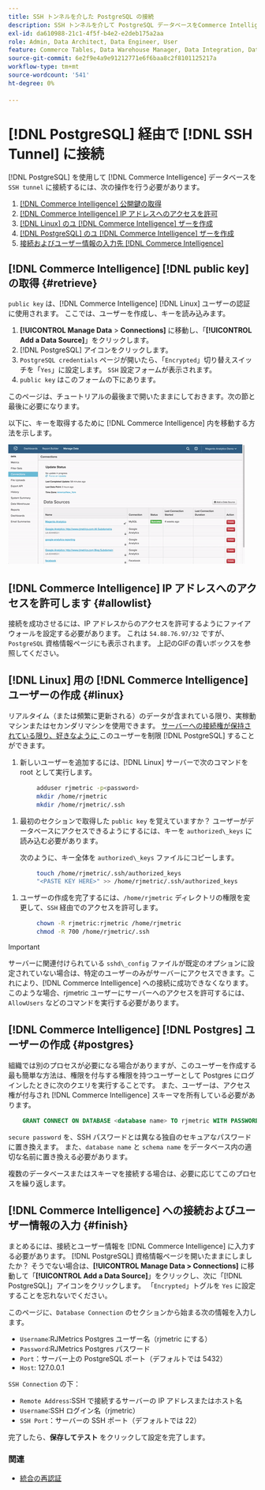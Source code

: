 ```yaml
---
title: SSH トンネルを介した PostgreSQL の接続
description: SSH トンネルを介して PostgreSQL データベースをCommerce Intelligenceに接続する方法を説明します。
exl-id: da610988-21c1-4f5f-b4e2-e2deb175a2aa
role: Admin, Data Architect, Data Engineer, User
feature: Commerce Tables, Data Warehouse Manager, Data Integration, Data Import/Export, SQL Report Builder
source-git-commit: 6e2f9e4a9e91212771e6f6baa8c2f8101125217a
workflow-type: tm+mt
source-wordcount: '541'
ht-degree: 0%

---
```


# [!DNL PostgreSQL] 経由で [!DNL SSH Tunnel] に接続

[!DNL PostgreSQL] を使用して [!DNL Commerce Intelligence] データベースを `SSH tunnel` に接続するには、次の操作を行う必要があります。

1. [ [!DNL Commerce Intelligence]  公開鍵の取得](#retrieve)
1. [ [!DNL Commerce Intelligence] IP アドレスへのアクセスを許可](#allowlist)
1. [ [!DNL Linux]  のユ  [!DNL Commerce Intelligence] ザーを作成](#linux)
1. [ [!DNL PostgreSQL]  のユ  [!DNL Commerce Intelligence] ザーを作成](#postgres)
1. [接続およびユーザー情報の入力先  [!DNL Commerce Intelligence]](#finish)

## [!DNL Commerce Intelligence] [!DNL public key] の取得 {#retrieve}

`public key` は、[!DNL Commerce Intelligence] [!DNL Linux] ユーザーの認証に使用されます。 ここでは、ユーザーを作成し、キーを読み込みます。

1. **[!UICONTROL Manage Data** > **Connections]** に移動し、「**[!UICONTROL Add a Data Source]**」をクリックします。
1. [!DNL PostgreSQL] アイコンをクリックします。
1. `PostgreSQL credentials` ページが開いたら、「`Encrypted`」切り替えスイッチを「`Yes`」に設定します。 `SSH` 設定フォームが表示されます。
1. `public key` はこのフォームの下にあります。

このページは、チュートリアルの最後まで開いたままにしておきます。次の節と最後に必要になります。

以下に、キーを取得するために [!DNL Commerce Intelligence] 内を移動する方法を示します。

![RJMetrics 公開鍵の取得 ](../../../assets/get-mbi-public-key.gif)

## [!DNL Commerce Intelligence] IP アドレスへのアクセスを許可します {#allowlist}

接続を成功させるには、IP アドレスからのアクセスを許可するようにファイアウォールを設定する必要があります。 これは `54.88.76.97/32` ですが、`PostgreSQL` 資格情報ページにも表示されます。 上記のGIFの青いボックスを参照してください。

## [!DNL Linux] 用の [!DNL Commerce Intelligence] ユーザーの作成 {#linux}

リアルタイム（または頻繁に更新される）のデータが含まれている限り、実稼動マシンまたはセカンダリマシンを使用できます。 [ サーバーへの接続権が保持されている限り、好きなように ](../../../administrator/account-management/restrict-db-access.md) このユーザーを制限 [!DNL PostgreSQL] することができます。

1. 新しいユーザーを追加するには、[!DNL Linux] サーバーで次のコマンドを root として実行します。

```bash
        adduser rjmetric -p<password>
        mkdir /home/rjmetric
        mkdir /home/rjmetric/.ssh
```

1. 最初のセクションで取得した `public key` を覚えていますか？ ユーザーがデータベースにアクセスできるようにするには、キーを `authorized\_keys` に読み込む必要があります。

   次のように、キー全体を `authorized\_keys` ファイルにコピーします。

```bash
        touch /home/rjmetric/.ssh/authorized_keys
        "<PASTE KEY HERE>" >> /home/rjmetric/.ssh/authorized_keys
```

1. ユーザーの作成を完了するには、`/home/rjmetric` ディレクトリの権限を変更して、`SSH` 経由でのアクセスを許可します。

```bash
        chown -R rjmetric:rjmetric /home/rjmetric
        chmod -R 700 /home/rjmetric/.ssh
```

>[!IMPORTANT]
>
>サーバーに関連付けられている `sshd\_config` ファイルが既定のオプションに設定されていない場合は、特定のユーザーのみがサーバーにアクセスできます。これにより、[!DNL Commerce Intelligence] への接続に成功できなくなります。 このような場合、rjmetric ユーザーにサーバーへのアクセスを許可するには、`AllowUsers` などのコマンドを実行する必要があります。

## [!DNL Commerce Intelligence] [!DNL Postgres] ユーザーの作成 {#postgres}

組織では別のプロセスが必要になる場合がありますが、このユーザーを作成する最も簡単な方法は、権限を付与する権限を持つユーザーとして Postgres にログインしたときに次のクエリを実行することです。 また、ユーザーは、アクセス権が付与され [!DNL Commerce Intelligence] スキーマを所有している必要があります。

```sql
    GRANT CONNECT ON DATABASE <database name> TO rjmetric WITH PASSWORD <secure password>;GRANT USAGE ON SCHEMA <schema name> TO rjmetric;GRANT SELECT ON ALL TABLES IN SCHEMA <schema name> TO rjmetric;ALTER DEFAULT PRIVILEGES IN SCHEMA <schema name> GRANT SELECT ON TABLES TO rjmetric;
```

`secure password` を、SSH パスワードとは異なる独自のセキュアなパスワードに置き換えます。 また、`database name` と `schema name` をデータベース内の適切な名前に置き換える必要があります。

複数のデータベースまたはスキーマを接続する場合は、必要に応じてこのプロセスを繰り返します。

## [!DNL Commerce Intelligence] への接続およびユーザー情報の入力 {#finish}

まとめるには、接続とユーザー情報を [!DNL Commerce Intelligence] に入力する必要があります。 [!DNL PostgreSQL] 資格情報ページを開いたままにしましたか？ そうでない場合は、**[!UICONTROL Manage Data > Connections]** に移動して「**[!UICONTROL Add a Data Source]**」をクリックし、次に「[!DNL PostgreSQL]」アイコンをクリックします。 「`Encrypted`」トグルを `Yes` に設定することを忘れないでください。

このページに、`Database Connection` のセクションから始まる次の情報を入力します。

* `Username`:RJMetrics Postgres ユーザー名（rjmetric にする）
* `Password`:RJMetrics Postgres パスワード
* `Port`：サーバー上の PostgreSQL ポート（デフォルトでは 5432）
* `Host`: 127.0.0.1

`SSH Connection` の下：

* `Remote Address`:SSH で接続するサーバーの IP アドレスまたはホスト名
* `Username`:SSH ログイン名（rjmetric）
* `SSH Port`：サーバーの SSH ポート（デフォルトでは 22）

完了したら、**保存してテスト** をクリックして設定を完了します。

### 関連

* [ 統合の再認証 ](https://experienceleague.adobe.com/docs/commerce-knowledge-base/kb/how-to/mbi-reauthenticating-integrations.html?lang=ja)
